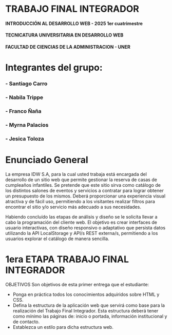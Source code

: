 # TRABAJO FINAL INTEGRADOR
#### INTRODUCCIÓN AL DESARROLLO WEB - 2025  1er cuatrimestre
#### TECNICATURA UNIVERSITARIA EN DESARROLLO WEB
#### FACULTAD DE CIENCIAS DE LA ADMINISTRACION - UNER

# Integrantes del grupo:

### - Santiago Carro
### - Nabila Trippe
### - Franco Ñaña
### - Myrna Palacios
### - Jesica Toloza

# Enunciado General

  La empresa IDW S.A, para la cual usted trabaja está encargada del desarrollo de un sitio web que permite 
gestionar la reserva de casas de cumpleaños infantiles. Se pretende que este sitio sirva como catálogo de los 
distintos salones de eventos y  servicios a contratar para lograr obtener un presupuesto de los mismos. 
Deberá proporcionar una experiencia visual atractiva y de fácil uso, permitiendo a los visitantes realizar 
filtros para encontrar el sitio  y/o servicio más adecuado a sus necesidades. 

  Habiendo concluído las etapas de análisis y diseño se le solicita llevar a cabo la programación del cliente 
web. El objetivo es crear interfaces de usuario interactivas, con diseño responsivo o adaptativo que persista 
datos utilizando la API LocalStorage y API/s REST externa/s, permitiendo a los usuarios explorar el catálogo 
de manera sencilla. 

#  1era ETAPA TRABAJO FINAL INTEGRADOR 
 OBJETIVOS
 Son objetivos de esta primer entrega que el estudiante:
 - Ponga en práctica todos los conocimientos adquiridos sobre HTML y CSS.
 - Defina la estructura de la aplicación web que servirá como base para la realización del Trabajo Final Integrador. Esta estructura deberá tener como mínimo las páginas de: inicio o portada, información 
institucional y de contacto.
 - Establezca un estilo para dicha estructura web.
